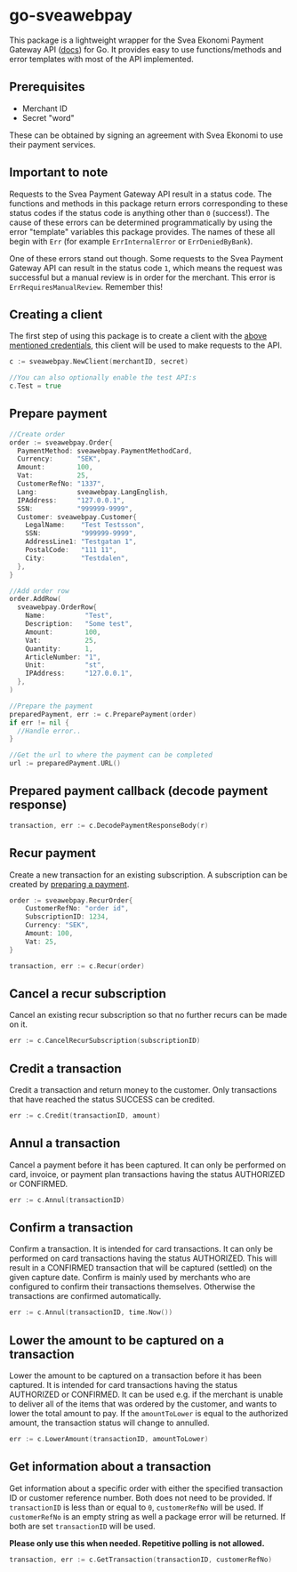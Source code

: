 # go-sveawebpay
This package is a lightweight wrapper for the Svea Ekonomi Payment Gateway API ([docs](https://www.svea.com/globalassets/sweden/foretag/betallosningar/e-handel/moduler-integration/payment_gateway_api_eng.2.8.8.pdf)) for Go. It provides easy to use functions/methods and error templates with most of the API implemented.

## Prerequisites
* Merchant ID
* Secret "word"

These can be obtained by signing an agreement with Svea Ekonomi to use their payment services.

## Important to note
Requests to the Svea Payment Gateway API result in a status code. The functions and methods in this package return errors corresponding to these status codes if the status code is anything other than `0` (success!). The cause of these errors can be determined programmatically by using the error "template" variables this package provides. The names of these all begin with `Err` (for example `ErrInternalError` or `ErrDeniedByBank`).

One of these errors stand out though. Some requests to the Svea Payment Gateway API can result in the status code `1`, which means the request was successful but a manual review is in order for the merchant. This error is `ErrRequiresManualReview`. Remember this!

## Creating a client
The first step of using this package is to create a client with the [above mentioned credentials](#prerequisites), this client will be used to make requests to the API.
```go
c := sveawebpay.NewClient(merchantID, secret)

//You can also optionally enable the test API:s
c.Test = true
```

## Prepare payment
```go
//Create order
order := sveawebpay.Order{
  PaymentMethod: sveawebpay.PaymentMethodCard,
  Currency:      "SEK",
  Amount:        100,
  Vat:           25,
  CustomerRefNo: "1337",
  Lang:          sveawebpay.LangEnglish,
  IPAddress:     "127.0.0.1",
  SSN:           "999999-9999",
  Customer: sveawebpay.Customer{
    LegalName:    "Test Testsson",
    SSN:          "999999-9999",
    AddressLine1: "Testgatan 1",
    PostalCode:   "111 11",
    City:         "Testdalen",
  },
}

//Add order row
order.AddRow(
  sveawebpay.OrderRow{
    Name:          "Test",
    Description:   "Some test",
    Amount:        100,
    Vat:           25,
    Quantity:      1,
    ArticleNumber: "1",
    Unit:          "st",
    IPAddress:     "127.0.0.1",
  },
)

//Prepare the payment
preparedPayment, err := c.PreparePayment(order)
if err != nil {
  //Handle error..
}

//Get the url to where the payment can be completed
url := preparedPayment.URL()
```

## Prepared payment callback (decode payment response)
```go
transaction, err := c.DecodePaymentResponseBody(r)
```

## Recur payment
Create a new transaction for an existing subscription. A subscription can be created by [preparing a payment](#prepare-payment).
```go
order := sveawebpay.RecurOrder{
    CustomerRefNo: "order id",
    SubscriptionID: 1234,
    Currency: "SEK",
    Amount: 100,
    Vat: 25,
}

transaction, err := c.Recur(order)
```

## Cancel a recur subscription
Cancel an existing recur subscription so that no further recurs can be made on it.
```go
err := c.CancelRecurSubscription(subscriptionID)
```

## Credit a transaction
Credit a transaction and return money to the customer. Only transactions that have reached the status SUCCESS can be credited.
```go
err := c.Credit(transactionID, amount)
```

## Annul a transaction
Cancel a payment before it has been captured. It can only be performed on card, invoice, or payment plan transactions having the status AUTHORIZED or CONFIRMED.
```go
err := c.Annul(transactionID)
```

## Confirm a transaction
Confirm a transaction. It is intended for card transactions. It can only be performed on card transactions having the status AUTHORIZED. This will result in a CONFIRMED transaction that will be captured (settled) on the given capture date. Confirm is mainly used by merchants who are configured to confirm their transactions themselves. Otherwise the transactions are confirmed automatically.
```go
err := c.Annul(transactionID, time.Now())
```

## Lower the amount to be captured on a transaction
Lower the amount to be captured on a transaction before it has been captured. It is intended for card transactions having the status AUTHORIZED or CONFIRMED. It can be used e.g. if the merchant is unable to deliver all of the items that was ordered by the customer, and wants to lower the total amount to pay. If the `amountToLower` is equal to the authorized amount, the transaction status will change to annulled.
```go
err := c.LowerAmount(transactionID, amountToLower)
```

## Get information about a transaction
Get information about a specific order with either the specified transaction ID or customer reference number. Both does not need to be provided. If `transactionID` is less than or equal to `0`, `customerRefNo` will be used. If `customerRefNo` is an empty string as well a package error will be returned. If both are set `transactionID` will be used.

**Please only use this when needed. Repetitive polling is not allowed.**
```go
transaction, err := c.GetTransaction(transactionID, customerRefNo)
```